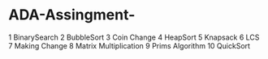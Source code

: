 # ADA-Assingment-
1 BinarySearch
2 BubbleSort
3 Coin Change
4 HeapSort
5 Knapsack
6 LCS
7 Making Change
8 Matrix Multiplication
9 Prims Algorithm
10 QuickSort
